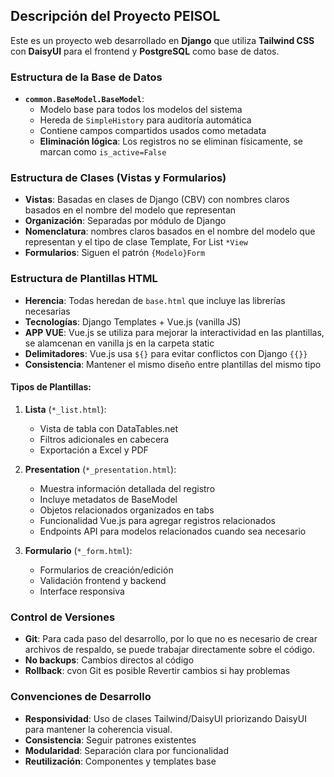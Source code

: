 ## Descripción del Proyecto PEISOL
Este es un proyecto web desarrollado en **Django** que utiliza **Tailwind CSS** con **DaisyUI** para el frontend y **PostgreSQL** como base de datos.

### Estructura de la Base de Datos
- **`common.BaseModel.BaseModel`**: 
  - Modelo base para todos los modelos del sistema
  - Hereda de `SimpleHistory` para auditoría automática
  - Contiene campos compartidos usados como metadata
  - **Eliminación lógica**: Los registros no se eliminan físicamente, se marcan como `is_active=False`

### Estructura de Clases (Vistas y Formularios)
- **Vistas**: Basadas en clases de Django (CBV) con nombres claros basados en el nombre del modelo que representan
- **Organización**: Separadas por módulo de Django
- **Nomenclatura**: nombres claros basados en el nombre del modelo que representan y el tipo de clase Template, For List `*View`
- **Formularios**: Siguen el patrón `{Modelo}Form`

### Estructura de Plantillas HTML
- **Herencia**: Todas heredan de `base.html` que incluye las librerías necesarias
- **Tecnologías**: Django Templates + Vue.js (vanilla JS)
- **APP VUE**: Vue.js se utiliza para mejorar la interactividad en las plantillas, se alamcenan en vanilla js en la carpeta static
- **Delimitadores**: Vue.js usa `${}` para evitar conflictos con Django `{{}}`
- **Consistencia**: Mantener el mismo diseño entre plantillas del mismo tipo

#### Tipos de Plantillas:
1. **Lista** (`*_list.html`):
   - Vista de tabla con DataTables.net
   - Filtros adicionales en cabecera
   - Exportación a Excel y PDF

2. **Presentation** (`*_presentation.html`):
   - Muestra información detallada del registro
   - Incluye metadatos de BaseModel
   - Objetos relacionados organizados en tabs
   - Funcionalidad Vue.js para agregar registros relacionados
   - Endpoints API para modelos relacionados cuando sea necesario

3. **Formulario** (`*_form.html`):
   - Formularios de creación/edición
   - Validación frontend y backend
   - Interface responsiva

### Control de Versiones
- **Git**: Para cada paso del desarrollo, por lo que no es necesario de crear archivos de respaldo, se puede trabajar directamente sobre el código.
- **No backups**: Cambios directos al código
- **Rollback**: cvon Git es posible Revertir cambios si hay problemas

### Convenciones de Desarrollo
- **Responsividad**: Uso de clases Tailwind/DaisyUI priorizando DaisyUI para mantener la coherencia visual.
- **Consistencia**: Seguir patrones existentes
- **Modularidad**: Separación clara por funcionalidad
- **Reutilización**: Componentes y templates base